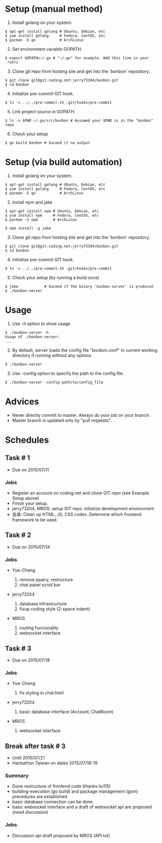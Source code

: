 # Setup (manual method)
1. Install golang on your system.
```
$ apt-get install golang # Ubuntu, Debian, etc
$ yum install golang     # Fedora, CentOS, etc
$ pacman -S go           # ArchLinux
```

2. Set environment variable GOPATH.
```
$ export GOPATH=~/.go # "~/.go" for example. Add this line in your .*shrc
```

3. Clone git repo from hosting site and get into the 'bonbon' repository.
```
$ git clone git@git.coding.net:jerry73204/bonbon.git
$ cd bonbon
```

4. Initialize pre-commit GIT hook.
```
$ ln -s ../../pre-commit.sh .git/hooks/pre-commit
```

5. Link project source in GOPATH.
```
$ ln -s $PWD ~/.go/src/bonbon # Assumed your $PWD is in the "bonbon" repo
```

6. Check your setup
```
$ go build bonbon # Suceed if no output
```

# Setup (via build automation)
1. Install golang on your system.
```
$ apt-get install golang # Ubuntu, Debian, etc
$ yum install golang     # Fedora, CentOS, etc
$ pacman -S go           # ArchLinux
```

2. Install npm and jake
```
$ apt-get install npm # Ubuntu, Debian, etc
$ yum install npm     # Fedora, CentOS, etc
$ pacman -S npm       # ArchLinux

$ npm install -g jake
```

3. Clone git repo from hosting site and get into the 'bonbon' repository.
```
$ git clone git@git.coding.net:jerry73204/bonbon.git
$ cd bonbon
```

4. Initialize pre-commit GIT hook.
```
$ ln -s ../../pre-commit.sh .git/hooks/pre-commit
```

5. Check your setup (by running a build once)
```
$ jake            # Suceed if the binary 'bonbon-server' is produced
$ ./bonbon-server
```

# Usage
1. Use -h option to show usage
```
$ ./bonbon-server -h
Usage of ./bonbon-server:
...
```

2. By default, server loads the config file "bonbon.conf" in current working directory if running without any options
```
$ ./bonbon-server
```

3. Use -config option to specify the path to the config file.
```
$ ./bonbon-server -config path/to/config_file
```

# Advices
* Never directly commit to master. Always do your job on your branch.
* Master branch is updated only by "pull requests".

# Schedules
## Task # 1
* Due on 2015/07/11

### Jobs
* Register an account on coding.net and clone GIT repo (see Example Setup above)
* Finish your setup.
* jerry73204, MROS: setup GIT repo. initialize development environment
* 岳承: Clean up HTML, JS, CSS codes. Determine which frontend framework to be used.

## Task # 2
* Due on 2015/07/14

### Jobs
* Yue-Cheng
  1. remove jquery, restructure
  2. chat panel scroll bar

* jerry73204
  1. database infrastructure
  2. fixup coding style (2-space indent)

* MROS
  1. routing funcionality
  2. websocket interface

## Task # 3
* Due on 2015/07/18

### Jobs
* Yue-Cheng
  1. fix styling in chat.html

* jerry73204
  1. basic database interface (Account, ChatRoom)

* MROS
  1. websocket interface

## Break after task # 3
* Until 2015/07/21
* Hackathon Taiwan on dates 2015/07/18-19

### Summary
* Done restructure of frontend code (thanks liu115)
* building-execution (go build) and package management (gom) precedures are established
* basic database connection can be done
* basic websocket interface and a draft of websocket api are proposed (need discussion)

### Jobs
* Discussion api draft proposed by MROS (API.txt)
